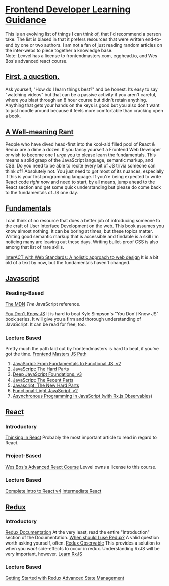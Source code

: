 # [Frontend Developer Learning Guidance](#intro)
This is an evolving list of things I can think of, that I'd recommend a person take. The list is biased in that it prefers resources that were written end-to-end by one or two authors. I am not a fan of just reading random articles on the inter-webs to piece together a knowledge base.  
Note: Levvel has a license to frontendmasters.com, egghead.io, and Wes Bos's advanced react course.  

## [First, a question.](#first)
Ask yourself, "How do I learn things best?" and be honest. Its easy to say "watching videos" but that can be a passive activity if you aren't careful, where you blast through an 8 hour course but didn't retain anything. Anything that gets your hands on the keys is good but you also don't want to just noodle around because it feels more comfortable than cracking open a book.

## [A Well-meaning Rant](#ranting)
People who have dived head-first into the kool-aid filled pool of React & Redux are a dime a dozen. If you fancy yourself a Frontend Web Developer or wish to become one I _urge_ you to please learn the fundamentals. This means a solid grasp of the JavaScript language, semantic markup, and CSS. Do you need to be able to recite every bit of JS trivia someone can think of? Absolutely not. You just need to _get_ most of its nuances, especially if this is your first programming language. If you're being expected to write React code _right now_ and need to start, by all means, jump ahead to the React section and get some quick understanding but please do come back to the fundamentals of JS one day.

## [Fundamentals](#fundamentals)
I can think of no resource that does a better job of introducing someone to the craft of User Interface Development on the web. This book assumes you know almost nothing. It can be boring at times, but these topics matter. Writing good semantic markup that is accessible and findable is a skill i'm noticing many are leaving out these days. Writing bullet-proof CSS is also among that list of rare skills.  

[InterACT with Web Standards: A holistic approach to web design](https://www.amazon.com/InterACT-Web-Standards-holistic-approach)
It is a bit old of a text by now, but the fundamentals haven't changed.

## [Javascript](#javascript)
### Reading-Based
[The MDN](https://developer.mozilla.org/en-US/docs/Web/JavaScript/Reference)
_The_ JavaScript reference.

[You Don't Know JS](https://github.com/getify/You-Dont-Know-JS)
It is hard to beat Kyle Simpson's "You Don't Know JS" book series. It will give you a firm and thorough understanding of JavaScript. It can be read for free, too.

### Lecture Based
Pretty much the path laid out by frontendmasters is hard to beat, if you've got the time.
[Frontend Masters JS Path](https://frontendmasters.com/learn/javascript/)
1. [JavaScript: From Fundamentals to Functional JS, v2](https://frontendmasters.com/courses/js-fundamentals-functional-v2/)
2. [JavaScript: The Hard Parts](https://frontendmasters.com/courses/javascript-hard-parts/)
3. [Deep JavaScript Foundations, v3](https://frontendmasters.com/courses/deep-javascript-v3/)
4. [JavaScript: The Recent Parts](https://frontendmasters.com/courses/js-recent-parts/)
5. [Javascript: The New Hard Parts](https://frontendmasters.com/courses/javascript-new-hard-parts/)
6. [Functional-Light JavaScript, v2](https://frontendmasters.com/courses/functional-javascript-v2/)
7. [Asynchronous Programming in JavaScript (with Rx.js Observables)](https://frontendmasters.com/courses/asynchronous-javascript/)


## [React](#react)
### Introductory
[Thinking in React](https://reactjs.org/docs/thinking-in-react.html)
Probably the most important article to read in regard to React.

### Project-Based
[Wes Bos's Advanced React Course](https://advancedreact.com/)
Levvel owns a license to this course.

### Lecture Based
[Complete Intro to React v4](https://frontendmasters.com/courses/complete-react-v4/)
[Intermediate React](https://frontendmasters.com/courses/intermediate-react/)

## [Redux](#redux)
### Introductory
[Redux Documentation](https://redux.js.org/introduction/getting-started)
At the very least, read the entire "Introduction" section of the Documentation.
[When should I use Redux?](https://redux.js.org/faq/general#when-should-i-use-redux)
A valid question worth asking yourself, often.
[Redux Observable](https://github.com/redux-observable/redux-observable)
This provides a solution to when you _want_ side-effects to occur in redux. Understanding RxJS will be very important, however.
[Learn RxJS](https://www.learnrxjs.io/)

### Lecture Based
[Getting Started with Redux](https://egghead.io/courses/getting-started-with-redux)
[Advanced State Management](https://frontendmasters.com/courses/react-state)
